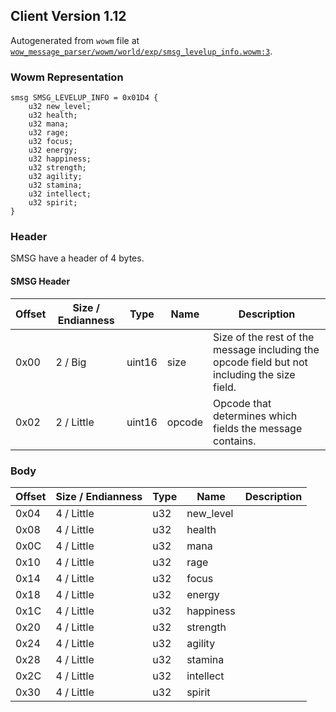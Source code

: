 ## Client Version 1.12

Autogenerated from `wowm` file at [`wow_message_parser/wowm/world/exp/smsg_levelup_info.wowm:3`](https://github.com/gtker/wow_messages/tree/main/wow_message_parser/wowm/world/exp/smsg_levelup_info.wowm#L3).

### Wowm Representation
```rust,ignore
smsg SMSG_LEVELUP_INFO = 0x01D4 {
    u32 new_level;
    u32 health;
    u32 mana;
    u32 rage;
    u32 focus;
    u32 energy;
    u32 happiness;
    u32 strength;
    u32 agility;
    u32 stamina;
    u32 intellect;
    u32 spirit;
}
```
### Header
SMSG have a header of 4 bytes.

#### SMSG Header
| Offset | Size / Endianness | Type   | Name   | Description |
| ------ | ----------------- | ------ | ------ | ----------- |
| 0x00   | 2 / Big           | uint16 | size   | Size of the rest of the message including the opcode field but not including the size field.|
| 0x02   | 2 / Little        | uint16 | opcode | Opcode that determines which fields the message contains.|
### Body
| Offset | Size / Endianness | Type | Name | Description |
| ------ | ----------------- | ---- | ---- | ----------- |
| 0x04 | 4 / Little | u32 | new_level |  |
| 0x08 | 4 / Little | u32 | health |  |
| 0x0C | 4 / Little | u32 | mana |  |
| 0x10 | 4 / Little | u32 | rage |  |
| 0x14 | 4 / Little | u32 | focus |  |
| 0x18 | 4 / Little | u32 | energy |  |
| 0x1C | 4 / Little | u32 | happiness |  |
| 0x20 | 4 / Little | u32 | strength |  |
| 0x24 | 4 / Little | u32 | agility |  |
| 0x28 | 4 / Little | u32 | stamina |  |
| 0x2C | 4 / Little | u32 | intellect |  |
| 0x30 | 4 / Little | u32 | spirit |  |
